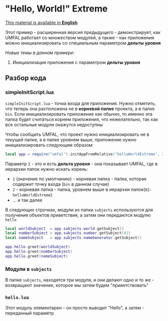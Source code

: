 # "Hello, World!" Extreme
[This material is available in **English**](https://github.com/AtomicScience/atomic-programs/tree/master/umfal/examples/02-helloWorldExtreme)

Этот пример - расширенная версия предыдущего - демонстрирует, как UMFAL работает со множеством модулей, а также - как приложения можно инициализировать со специальным параметром **дельты уровня**

*Новые темы в данном примере:*
1. Инициализация приложения с параметром **дельты уровня**

## Разбор кода
### simpleInitScript.lua
`simpleInitScript.lua` - точка входа для приложения. Нужно отметить, что теперь она расположена не в **корневой папке** проекта, а в папке `bin`. Если инициализировать приложение как обычно, то именно эта папка будет считаться корнем приложения, что нежелательно, так как все остальные модули окажутся недоступны

Чтобы сообщить UMFAL, что проект нужно инициализировать не в текущей папке, а в папке уровнем выше, приложение нужно инициализировать следующим образом:

```lua
local app = require("umfal").initAppFromRelative("helloWorldExtreme", 2)
```

Параметр `2` - это и есть **дельта уровня** - она показывает UMFAL, где в иерархии папок нужно искать корень:

* `1` (значение по умолчанию) - корневая папка - папка, которая содержит точку входа (`bin` в данном случае)
* `2` - корневая папка - папка, уровнем выше в иерархии папок(`02-helloWorldExtreme`)
* ... и так далее

В следующих строчках, модули из папки `subjects` используются для получения объектов приветствия, а затем они передаются модулю `hello`
```lua
local worldSubject  = app.subjects.world.getSubject()
local numberSubject = app.subjects.number.getSubject(42)
local nameSubject   = app.subjects.nameGenerator.getSubject()

app.hello.greet(worldSubject)
app.hello.greet(numberSubject)
app.hello.greet(nameSubject)
```
### Модули в `subjects`
В папке `subjects`, находятся три модуля, и они делают одно и то же - возвращают значение, которое мы затем будем "приветствовать"
### `hello.lua`
Этот модуль элементарен - он просто выводит "Hello", а затем - переданный параметр